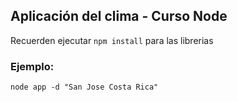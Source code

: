 

## Aplicación del clima  - Curso Node

Recuerden ejecutar ```npm install``` para las librerias


### Ejemplo:
```node app -d "San Jose Costa Rica"```